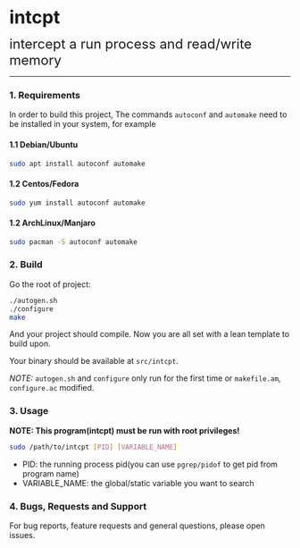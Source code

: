 <font size=6>**intcpt**</font>

<font size=5> intercept a run process and read/write memory </font>

------

### 1. Requirements

In order to build this project, The commands `autoconf` and `automake` need to be installed in your system, for example

#### 1.1 Debian/Ubuntu

```sh
sudo apt install autoconf automake
```

#### 1.2 Centos/Fedora

```sh
sudo yum install autoconf automake
```

#### 1.2 ArchLinux/Manjaro

```sh
sudo pacman -S autoconf automake
```

### 2. Build

Go the root of project:

```sh
./autogen.sh
./configure
make
```

And your project should compile. Now you are all set with a lean template to build upon.

Your binary should be available at `src/intcpt`.

*NOTE:*
`autogen.sh` and `configure` only run for the first time or `makefile.am`, `configure.ac` modified.

### 3. Usage

**NOTE: This program(intcpt) must be run with root privileges!**

```sh
sudo /path/to/intcpt [PID] [VARIABLE_NAME]
```

- PID: the running process pid(you can use `pgrep/pidof` to get pid from program name)
- VARIABLE_NAME: the global/static variable you want to search

### 4. Bugs, Requests and Support

For bug reports, feature requests and general questions, please open issues.
